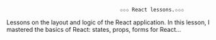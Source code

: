 
                                         ✩✩✩ React lessons.✩✩✩

Lessons on the layout and logic of the React application.
In this lesson, I mastered the basics of React: states, props, forms for React...

